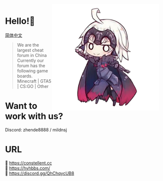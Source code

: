 
<img align="right" src="https://github.com/hvhbbs-com/.github/raw/main/profile/image/Zhende.png" width="350" height="350" />

# Hello!👋
  
[简体中文](https://github.com/hvhbbs-com/.github/profile/README_CN.md)
  
> We are the largest cheat forum in China
> Currently our forum has the following game boards.
> Minecraft | GTA5 | CS:GO | Other
  
# Want to work with us?
Discord: zhende8888 / mildnsj  
  
# URL
🔗 https://constellent.cc  
🔗 https://hvhbbs.com/  
🔗 https://discord.gg/QhChqycUB8  

